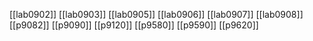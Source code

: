 
[[lab0902]]
[[lab0903]]
[[lab0905]]
[[lab0906]]
[[lab0907]]
[[lab0908]]
[[p9082]]
[[p9090]]
[[p9120]]
[[p9580]]
[[p9590]]
[[p9620]]

